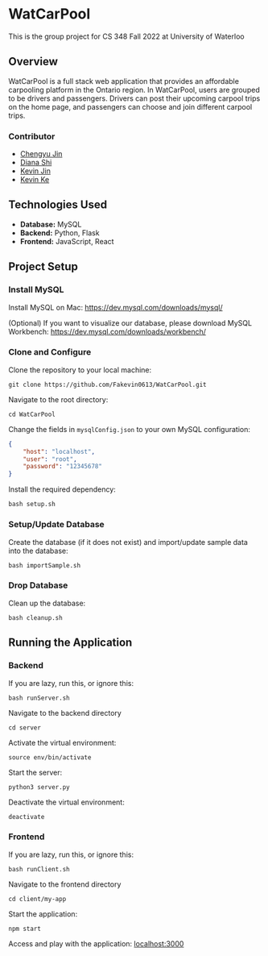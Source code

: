 # WatCarPool

This is the group project for CS 348 Fall 2022 at University of Waterloo

## Overview

WatCarPool is a full stack web application that provides an affordable carpooling platform in the Ontario region. In WatCarPool, users are grouped to be drivers and passengers. Drivers can post their upcoming carpool trips on the home page, and passengers can choose and join different carpool trips.

### Contributor

- [Chengyu Jin](https://github.com/ChengyuJin)
- [Diana Shi](https://github.com/dianashi)
- [Kevin Jin](https://github.com/kevin21jin)
- [Kevin Ke](https://github.com/Fakevin0613)

## Technologies Used

- **Database:** MySQL
- **Backend:** Python, Flask
- **Frontend:** JavaScript, React

## Project Setup

### Install MySQL

Install MySQL on Mac: https://dev.mysql.com/downloads/mysql/

(Optional) If you want to visualize our database, please download MySQL Workbench: https://dev.mysql.com/downloads/workbench/

### Clone and Configure

Clone the repository to your local machine:

```
git clone https://github.com/Fakevin0613/WatCarPool.git
```

Navigate to the root directory:

```
cd WatCarPool
```

Change the fields in `mysqlConfig.json` to your own MySQL configuration:

```json
{
    "host": "localhost",
    "user": "root",
    "password": "12345678"
}
````

Install the required dependency:

```
bash setup.sh
```


### Setup/Update Database

Create the database (if it does not exist) and import/update sample data into the database:

```
bash importSample.sh
```

### Drop Database

Clean up the database:
```
bash cleanup.sh
```

## Running the Application

### Backend

If you are lazy, run this, or ignore this:
```
bash runServer.sh 
```

Navigate to the backend directory

```
cd server
```

Activate the virtual environment:

```
source env/bin/activate
```

Start the server:

```
python3 server.py
```

Deactivate the virtual environment:

```
deactivate
```

### Frontend

If you are lazy, run this, or ignore this:
```
bash runClient.sh 
```

Navigate to the frontend directory

```
cd client/my-app
```

Start the application:

```
npm start
```

Access and play with the application: [localhost:3000](http://localhost:3000/)
